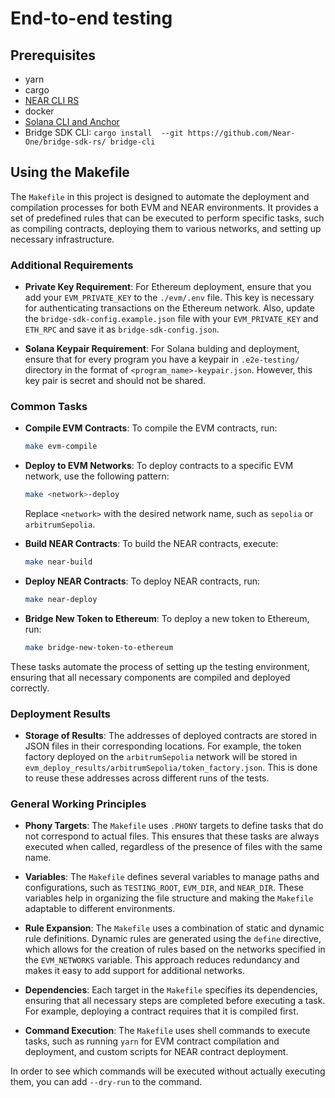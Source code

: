 # End-to-end testing

## Prerequisites

- yarn
- cargo
- [NEAR CLI RS](https://github.com/near/near-cli-rs)
- docker
- [Solana CLI and Anchor](https://solana.com/docs/intro/installation)
- Bridge SDK CLI: `cargo install  --git https://github.com/Near-One/bridge-sdk-rs/ bridge-cli`

## Using the Makefile

The `Makefile` in this project is designed to automate the deployment and compilation processes for both EVM and NEAR environments. It provides a set of predefined rules that can be executed to perform specific tasks, such as compiling contracts, deploying them to various networks, and setting up necessary infrastructure.


### Additional Requirements

- **Private Key Requirement**: For Ethereum deployment, ensure that you add your `EVM_PRIVATE_KEY` to the `./evm/.env` file. This key is necessary for authenticating transactions on the Ethereum network. Also, update the `bridge-sdk-config.example.json` file with your `EVM_PRIVATE_KEY` and `ETH_RPC` and save it as `bridge-sdk-config.json`.

- **Solana Keypair Requirement**: For Solana bulding and deployment, ensure that for every program you have a keypair in `.e2e-testing/` directory in the format of `<program_name>-keypair.json`. However, this key pair is secret and should not be shared.


### Common Tasks

- **Compile EVM Contracts**: To compile the EVM contracts, run:
  ```bash
  make evm-compile
  ```

- **Deploy to EVM Networks**: To deploy contracts to a specific EVM network, use the following pattern:
  ```bash
  make <network>-deploy
  ```
  Replace `<network>` with the desired network name, such as `sepolia` or `arbitrumSepolia`.

- **Build NEAR Contracts**: To build the NEAR contracts, execute:
  ```bash
  make near-build
  ```

- **Deploy NEAR Contracts**: To deploy NEAR contracts, run:
  ```bash
  make near-deploy
  ```

- **Bridge New Token to Ethereum**: To deploy a new token to Ethereum, run:
  ```bash
  make bridge-new-token-to-ethereum
  ```

These tasks automate the process of setting up the testing environment, ensuring that all necessary components are compiled and deployed correctly.

### Deployment Results

- **Storage of Results**: The addresses of deployed contracts are stored in JSON files in their corresponding locations. For example, the token factory deployed on the `arbitrumSepolia` network will be stored in `evm_deploy_results/arbitrumSepolia/token_factory.json`. This is done to reuse these addresses across different runs of the tests.

### General Working Principles

- **Phony Targets**: The `Makefile` uses `.PHONY` targets to define tasks that do not correspond to actual files. This ensures that these tasks are always executed when called, regardless of the presence of files with the same name.

- **Variables**: The `Makefile` defines several variables to manage paths and configurations, such as `TESTING_ROOT`, `EVM_DIR`, and `NEAR_DIR`. These variables help in organizing the file structure and making the `Makefile` adaptable to different environments.

- **Rule Expansion**: The `Makefile` uses a combination of static and dynamic rule definitions. Dynamic rules are generated using the `define` directive, which allows for the creation of rules based on the networks specified in the `EVM_NETWORKS` variable. This approach reduces redundancy and makes it easy to add support for additional networks.

- **Dependencies**: Each target in the `Makefile` specifies its dependencies, ensuring that all necessary steps are completed before executing a task. For example, deploying a contract requires that it is compiled first.

- **Command Execution**: The `Makefile` uses shell commands to execute tasks, such as running `yarn` for EVM contract compilation and deployment, and custom scripts for NEAR contract deployment.

In order to see which commands will be executed without actually executing them, you can add `--dry-run` to the command.
